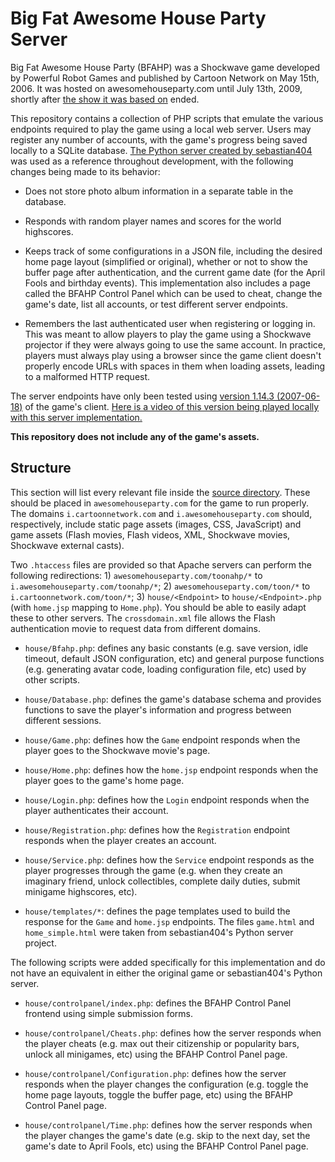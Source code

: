 # Big Fat Awesome House Party Server

Big Fat Awesome House Party (BFAHP) was a Shockwave game developed by Powerful Robot Games and published by Cartoon Network on May 15th, 2006. It was hosted on awesomehouseparty.com until July 13th, 2009, shortly after [the show it was based on](https://en.wikipedia.org/wiki/Foster%27s_Home_for_Imaginary_Friends) ended.

This repository contains a collection of PHP scripts that emulate the various endpoints required to play the game using a local web server. Users may register any number of accounts, with the game's progress being saved locally to a SQLite database. [The Python server created by sebastian404](https://github.com/sebastian404/bfahps) was used as a reference throughout development, with the following changes being made to its behavior:

* Does not store photo album information in a separate table in the database.

* Responds with random player names and scores for the world highscores.

* Keeps track of some configurations in a JSON file, including the desired home page layout (simplified or original), whether or not to show the buffer page after authentication, and the current game date (for the April Fools and birthday events). This implementation also includes a page called the BFAHP Control Panel which can be used to cheat, change the game's date, list all accounts, or test different server endpoints.

* Remembers the last authenticated user when registering or logging in. This was meant to allow players to play the game using a Shockwave projector if they were always going to use the same account. In practice, players must always play using a browser since the game client doesn't properly encode URLs with spaces in them when loading assets, leading to a malformed HTTP request.

The server endpoints have only been tested using [version 1.14.3 (2007-06-18)](https://github.com/sebastian404/bfahps/blob/master/docs/versions.md) of the game's client. [Here is a video of this version being played locally with this server implementation.](https://youtu.be/ec6HKfvs35U)

**This repository does not include any of the game's assets.**

## Structure

This section will list every relevant file inside the [source directory](Source). These should be placed in `awesomehouseparty.com` for the game to run properly. The domains `i.cartoonnetwork.com` and `i.awesomehouseparty.com` should, respectively, include static page assets (images, CSS, JavaScript) and game assets (Flash movies, Flash videos, XML, Shockwave movies, Shockwave external casts).

Two `.htaccess` files are provided so that Apache servers can perform the following redirections: 1) `awesomehouseparty.com/toonahp/*` to `i.awesomehouseparty.com/toonahp/*`; 2) `awesomehouseparty.com/toon/*` to `i.cartoonnetwork.com/toon/*`; 3) `house/<Endpoint>` to `house/<Endpoint>.php` (with `home.jsp` mapping to `Home.php`). You should be able to easily adapt these to other servers. The `crossdomain.xml` file allows the Flash authentication movie to request data from different domains.

* `house/Bfahp.php`: defines any basic constants (e.g. save version, idle timeout, default JSON configuration, etc) and general purpose functions (e.g. generating avatar code, loading configuration file, etc) used by other scripts.

* `house/Database.php`: defines the game's database schema and provides functions to save the player's information and progress between different sessions.

* `house/Game.php`: defines how the `Game` endpoint responds when the player goes to the Shockwave movie's page.

* `house/Home.php`: defines how the `home.jsp` endpoint responds when the player goes to the game's home page.

* `house/Login.php`: defines how the `Login` endpoint responds when the player authenticates their account.

* `house/Registration.php`: defines how the `Registration` endpoint responds when the player creates an account.

* `house/Service.php`: defines how the `Service` endpoint responds as the player progresses through the game (e.g. when they create an imaginary friend, unlock collectibles, complete daily duties, submit minigame highscores, etc).

* `house/templates/*`: defines the page templates used to build the response for the `Game` and `home.jsp` endpoints. The files `game.html` and `home_simple.html` were taken from sebastian404's Python server project.

The following scripts were added specifically for this implementation and do not have an equivalent in either the original game or sebastian404's Python server.

* `house/controlpanel/index.php`: defines the BFAHP Control Panel frontend using simple submission forms.

* `house/controlpanel/Cheats.php`: defines how the server responds when the player cheats (e.g. max out their citizenship or popularity bars, unlock all minigames, etc) using the BFAHP Control Panel page.

* `house/controlpanel/Configuration.php`: defines how the server responds when the player changes the configuration (e.g. toggle the home page layouts, toggle the buffer page, etc) using the BFAHP Control Panel page.

* `house/controlpanel/Time.php`: defines how the server responds when the player changes the game's date (e.g. skip to the next day, set the game's date to April Fools, etc) using the BFAHP Control Panel page.
